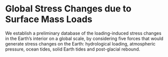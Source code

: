 # Global Stress Changes due to Surface Mass Loads

We establish a preliminary database of the loading-induced stress changes in the Earth’s interior on a global scale, by considering five forces that would generate stress changes on the Earth: hydrological loading, atmospheric pressure, ocean tides, solid Earth tides and post-glacial rebound.
